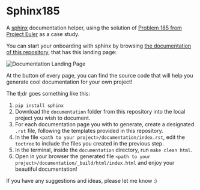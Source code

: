 # Sphinx185
A [sphinx](http://www.sphinx-doc.org/en/master/) 
documentation helper, using the solution of 
[Problem 185 from Project Euler](https://projecteuler.net/problem=185) 
as a case study.


You can start your onboarding with sphinx by browsing 
[the documentation of this repository](http://htmlpreview.github.io/?https://github.com/DalyaG/Sphinx185/blob/experimentations/documentation/_build/html/index.html),
that has this landing page:

![Documentation Landing Page](../master/data/LandingPage.png)

At the button of every page, you can find the source code 
that will help you generate cool documentation for your own project!

The tl;dr goes something like this:

1. `pip install sphinx`
2. Download the `documentation` folder from this repository into the local project you wish to document.
3. For each documentation page you with to generate, create a designated `.rst` file, following the templates provided in this repository.
4. In the file `<path to your project>/documentation/index.rst`, edit the `toctree` to include the files you created in the previous step.
5. In the terminal, inside the `documentation` directory, run `make clean html`.
6. Open in your browser the generated file `<path to your project>/documentation/_build/html/index.html` 
and enjoy your beautiful documentation!

If you have any suggestions and ideas, please let me know :)
